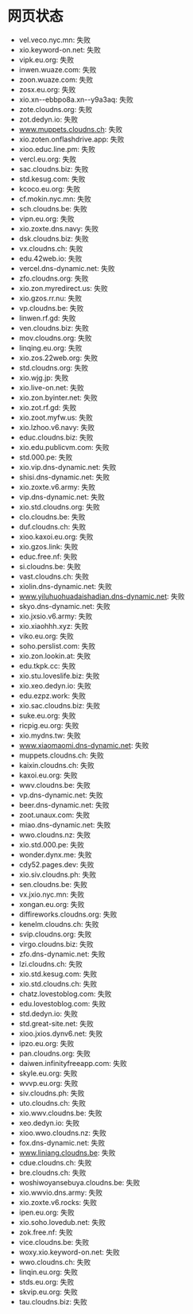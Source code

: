 # 网页状态
- vel.veco.nyc.mn: 失败
- xio.keyword-on.net: 失败
- vipk.eu.org: 失败
- inwen.wuaze.com: 失败
- zoon.wuaze.com: 失败
- zosx.eu.org: 失败
- xio.xn--ebbpo8a.xn--y9a3aq: 失败
- zote.cloudns.org: 失败
- zot.dedyn.io: 失败
- www.muppets.cloudns.ch: 失败
- xio.zoten.onflashdrive.app: 失败
- xioo.educ.line.pm: 失败
- vercl.eu.org: 失败
- sac.cloudns.biz: 失败
- std.kesug.com: 失败
- kcoco.eu.org: 失败
- cf.mokin.nyc.mn: 失败
- sch.cloudns.be: 失败
- vipn.eu.org: 失败
- xio.zoxte.dns.navy: 失败
- dsk.cloudns.biz: 失败
- vx.cloudns.ch: 失败
- edu.42web.io: 失败
- vercel.dns-dynamic.net: 失败
- zfo.cloudns.org: 失败
- xio.zon.myredirect.us: 失败
- xio.gzos.rr.nu: 失败
- vp.cloudns.be: 失败
- linwen.rf.gd: 失败
- ven.cloudns.biz: 失败
- mov.cloudns.org: 失败
- linqing.eu.org: 失败
- xio.zos.22web.org: 失败
- std.cloudns.org: 失败
- xio.wjg.jp: 失败
- xio.live-on.net: 失败
- xio.zon.byinter.net: 失败
- xio.zot.rf.gd: 失败
- xio.zoot.myfw.us: 失败
- xio.lzhoo.v6.navy: 失败
- educ.cloudns.biz: 失败
- xio.edu.publicvm.com: 失败
- std.000.pe: 失败
- xio.vip.dns-dynamic.net: 失败
- shisi.dns-dynamic.net: 失败
- xio.zoxte.v6.army: 失败
- vip.dns-dynamic.net: 失败
- xio.std.cloudns.org: 失败
- clo.cloudns.be: 失败
- duf.cloudns.ch: 失败
- xioo.kaxoi.eu.org: 失败
- xio.gzos.link: 失败
- educ.free.nf: 失败
- si.cloudns.be: 失败
- vast.cloudns.ch: 失败
- xiolin.dns-dynamic.net: 失败
- www.yiluhuohuadaishadian.dns-dynamic.net: 失败
- skyo.dns-dynamic.net: 失败
- xio.jxsio.v6.army: 失败
- xio.xiaohhh.xyz: 失败
- viko.eu.org: 失败
- soho.perslist.com: 失败
- xio.zon.lookin.at: 失败
- edu.tkpk.cc: 失败
- xio.stu.loveslife.biz: 失败
- xio.xeo.dedyn.io: 失败
- edu.ezpz.work: 失败
- xio.sac.cloudns.biz: 失败
- suke.eu.org: 失败
- ricpig.eu.org: 失败
- xio.mydns.tw: 失败
- www.xiaomaomi.dns-dynamic.net: 失败
- muppets.cloudns.ch: 失败
- kaixin.cloudns.ch: 失败
- kaxoi.eu.org: 失败
- wwv.cloudns.be: 失败
- vp.dns-dynamic.net: 失败
- beer.dns-dynamic.net: 失败
- zoot.unaux.com: 失败
- miao.dns-dynamic.net: 失败
- wwo.cloudns.nz: 失败
- xio.std.000.pe: 失败
- wonder.dynx.me: 失败
- cdy52.pages.dev: 失败
- xio.siv.cloudns.ph: 失败
- sen.cloudns.be: 失败
- vx.jxio.nyc.mn: 失败
- xongan.eu.org: 失败
- diffireworks.cloudns.org: 失败
- kenelm.cloudns.ch: 失败
- svip.cloudns.org: 失败
- virgo.cloudns.biz: 失败
- zfo.dns-dynamic.net: 失败
- lzi.cloudns.ch: 失败
- xio.std.kesug.com: 失败
- xio.std.cloudns.ch: 失败
- chatz.lovestoblog.com: 失败
- edu.lovestoblog.com: 失败
- std.dedyn.io: 失败
- std.great-site.net: 失败
- xioo.jxios.dynv6.net: 失败
- ipzo.eu.org: 失败
- pan.cloudns.org: 失败
- daiwen.infinityfreeapp.com: 失败
- skyle.eu.org: 失败
- wvvp.eu.org: 失败
- siv.cloudns.ph: 失败
- uto.cloudns.ch: 失败
- xio.wwv.cloudns.be: 失败
- xeo.dedyn.io: 失败
- xioo.wwo.cloudns.nz: 失败
- fox.dns-dynamic.net: 失败
- www.liniang.cloudns.be: 失败
- cdue.cloudns.ch: 失败
- bre.cloudns.ch: 失败
- woshiwoyansebuya.cloudns.be: 失败
- xio.wwvio.dns.army: 失败
- xio.zoxte.v6.rocks: 失败
- ipen.eu.org: 失败
- xio.soho.lovedub.net: 失败
- zok.free.nf: 失败
- vice.cloudns.be: 失败
- woxy.xio.keyword-on.net: 失败
- wwo.cloudns.ch: 失败
- linqin.eu.org: 失败
- stds.eu.org: 失败
- skvip.eu.org: 失败
- tau.cloudns.biz: 失败
